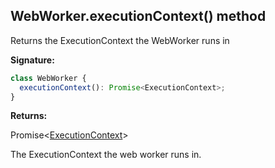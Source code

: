 ## WebWorker.executionContext() method

Returns the ExecutionContext the WebWorker runs in

**Signature:**

```typescript
class WebWorker {
  executionContext(): Promise<ExecutionContext>;
}
```

**Returns:**

Promise&lt;[ExecutionContext](./puppeteer.executioncontext.md)&gt;

The ExecutionContext the web worker runs in.
